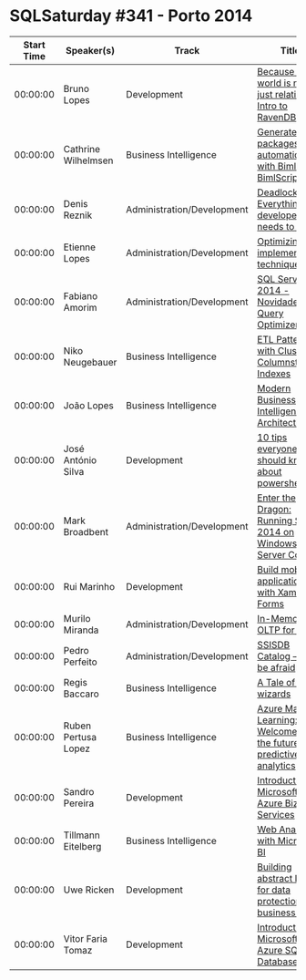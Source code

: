 # SQLSaturday #341 - Porto 2014
Start Time|Speaker(s)|Track|Title
---|---|---|---
00:00:00|Bruno Lopes|Development|[Because the world is not just relational - Intro to RavenDB](11020.md)
00:00:00|Cathrine Wilhelmsen|Business Intelligence|[Generate SSIS packages automatically with Biml and BimlScript](11228.md)
00:00:00|Denis Reznik|Administration/Development|[Deadlocks. Everything that developer needs to know](13160.md)
00:00:00|Etienne Lopes|Administration/Development|[Optimizing implementation techniques ](13977.md)
00:00:00|Fabiano Amorim|Administration/Development|[SQL Server 2014 - Novidades no Query Optimizer](14165.md)
00:00:00|Niko Neugebauer|Business Intelligence|[ETL Patterns with Clustered Columnstore Indexes](15422.md)
00:00:00|João Lopes|Business Intelligence|[Modern Business Intelligence Architecture ](17083.md)
00:00:00|José António Silva|Development|[10 tips everyone should know about powershell](17475.md)
00:00:00|Mark Broadbent|Administration/Development|[Enter the Dragon: Running SQL 2014 on Windows Server Core](19558.md)
00:00:00|Rui Marinho|Development|[Build mobile applications with Xamarin Forms](20041.md)
00:00:00|Murilo Miranda|Administration/Development|[In-Memory OLTP for DBAs](21179.md)
00:00:00|Pedro Perfeito|Administration/Development|[SSISDB Catalog – Don’t be afraid](22253.md)
00:00:00|Regis Baccaro|Business Intelligence|[A Tale of four wizards](22863.md)
00:00:00|Ruben Pertusa Lopez|Business Intelligence|[Azure Machine Learning: Welcome to the future of predictive analytics](23494.md)
00:00:00|Sandro Pereira|Development|[Introduction to Microsoft Azure BizTalk Services](23935.md)
00:00:00|Tillmann Eitelberg|Business Intelligence|[Web Analytics with Microsoft BI](25983.md)
00:00:00|Uwe Ricken|Development|[Building abstract layers for data protection and business logic](27248.md)
00:00:00|Vitor Faria Tomaz|Development|[Introduction to Microsoft Azure SQL Databases](27481.md)
